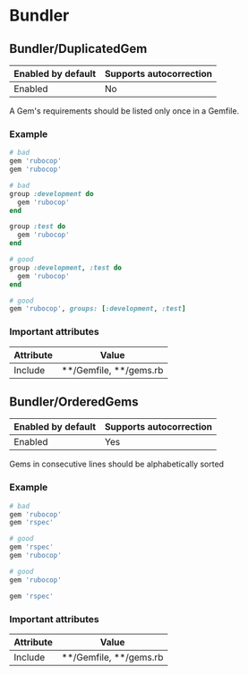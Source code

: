 # Bundler

## Bundler/DuplicatedGem

Enabled by default | Supports autocorrection
--- | ---
Enabled | No

A Gem's requirements should be listed only once in a Gemfile.

### Example

```ruby
# bad
gem 'rubocop'
gem 'rubocop'

# bad
group :development do
  gem 'rubocop'
end

group :test do
  gem 'rubocop'
end

# good
group :development, :test do
  gem 'rubocop'
end

# good
gem 'rubocop', groups: [:development, :test]
```

### Important attributes

Attribute | Value
--- | ---
Include | \*\*/Gemfile, \*\*/gems.rb

## Bundler/OrderedGems

Enabled by default | Supports autocorrection
--- | ---
Enabled | Yes

Gems in consecutive lines should be alphabetically sorted

### Example

```ruby
# bad
gem 'rubocop'
gem 'rspec'

# good
gem 'rspec'
gem 'rubocop'

# good
gem 'rubocop'

gem 'rspec'
```

### Important attributes

Attribute | Value
--- | ---
Include | \*\*/Gemfile, \*\*/gems.rb

